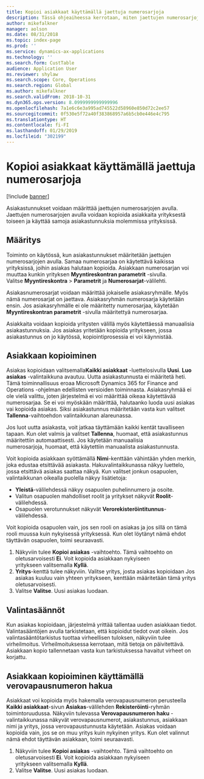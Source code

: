 ```yaml
---
title: Kopioi asiakkaat käyttämällä jaettuja numerosarjoja
description: Tässä ohjeaiheessa kerrotaan, miten jaettujen numerosarjojen avulla asiakas kopioidaan toiseen yritykseen pitäen asiakastunnus ennallaan.
author: mikefalkner
manager: aolson
ms.date: 08/31/2018
ms.topic: index-page
ms.prod: ''
ms.service: dynamics-ax-applications
ms.technology: ''
ms.search.form: CustTable
audience: Application User
ms.reviewer: shylaw
ms.search.scope: Core, Operations
ms.search.region: Global
ms.author: mikefalkner
ms.search.validFrom: 2018-10-31
ms.dyn365.ops.version: 8.0999999999999996
ms.openlocfilehash: 7a1e6c6e3a995ad745522d58960e850d72c2ee57
ms.sourcegitcommit: 0f530e5f72a40f383868957a6b5cb0e446e4c795
ms.translationtype: HT
ms.contentlocale: fi-FI
ms.lasthandoff: 01/29/2019
ms.locfileid: "302199"
---
```

# <a name="copy-customers-by-using-shared-number-sequences"></a>Kopioi asiakkaat käyttämällä jaettuja numerosarjoja

[!include [banner](../includes/banner.md)]

Asiakastunnukset voidaan määrittää jaettujen numerosarjojen avulla. Jaettujen numerosarjojen avulla voidaan kopioida asiakkaita yrityksestä toiseen ja käyttää samoja asiakastunnuksia molemmissa yrityksissä.

## <a name="setup"></a>Määritys

Toiminto on käytössä, kun asiakastunnukset määritetään jaettujen numerosarjojen avulla. Samaa numerosarjaa on käytettävä kaikissa yrityksissä, joihin asiakas halutaan kopioida. Asiakkaan numerosarjan voi muuttaa kunkin yrityksen **Myyntireskontran parametrit** -sivulla. Valitse **Myyntireskontra** \> **Parametrit** ja **Numerosarjat**-välilehti.

Asiakasnumerosarjat voidaan määrittää jokaiselle asiakasryhmälle. Myös nämä numerosarjat on jaettava. Asiakasryhmän numerosarja käytetään ensin. Jos asiakasryhmälle ei ole määritetty numerosarjaa, käytetään **Myyntireskontran parametrit** -sivulla määritettyä numerosarjaa.

Asiakkaita voidaan kopioida yritysten välillä myös käytettäessä manuaalisia asiakastunnuksia. Jos asiakas yritetään kopioida yritykseen, jossa asiakastunnus on jo käytössä, kopiointiprosessia ei voi käynnistää.

## <a name="copy-a-customer"></a>Asiakkaan kopioiminen

Asiakas kopioidaan valitsemalla**Kaikki asiakkaat** -luettelosivulla **Uusi**. **Luo asiakas** -valintaikkuna avautuu. Uutta asiakastunnusta ei määritetä heti. Tämä toiminnallisuus eroaa Microsoft Dynamics 365 for Finance and Operations -ohjelman edellisten versioiden toiminnasta. Asiakasryhmää ei ole vielä valittu, joten järjestelmä ei voi määrittää oikeaa käytettävää numerosarjaa. Se ei voi myöskään määrittää, halutaanko luoda uusi asiakas vai kopioida asiakas. Siksi asiakastunnus määritetään vasta kun valitset **Tallenna**-vaihtoehdon valintaikkunan alareunassa.

Jos luot uutta asiakasta, voit jatkaa täyttämään kaikki kentät tavalliseen tapaan. Kun olet valmis ja valitset **Tallenna**, huomaat, että asiakastunnus määritettiin automaattisesti. Jos käytetään manuaalisia numerosarjoja, huomaat, että käytettiin manuaalista asiakastunnusta.

Voit kopioida asiakkaan syöttämällä **Nimi**-kenttään vähintään yhden merkin, joka edustaa etsittävää asiakasta. Hakuvalintaikkunassa näkyy luettelo, jossa etsittävä asiakas saattaa näkyä. Kun valitset jonkun osapuolen, valintaikkunan oikealla puolella näkyy lisätietoja:

- **Yleistä**-välilehdessä näkyy osapuolen puhelinnumero ja osoite.
- Valitun osapuolen mahdolliset roolit ja yritykset näkyvät **Roolit**-välilehdessä.
- Osapuolen verotunnukset näkyvät **Verorekisteröintitunnus**-välilehdessä.

Voit kopioida osapuolen vain, jos sen rooli on asiakas ja jos sillä on tämä rooli muussa kuin nykyisessä yrityksessä. Kun olet löytänyt nämä ehdot täyttävän osapuolen, toimi seuraavasti.

1. Näkyviin tulee **Kopioi asiakas** -vaihtoehto. Tämä vaihtoehto on oletusarvoisesti **Ei**. Voit kopioida asiakkaan nykyiseen yritykseen valitsemalla **Kyllä**. 
2.  **Yritys**-kenttä tulee näkyviin. Valitse yritys, josta asiakas kopioidaan Jos asiakas kuuluu vain yhteen yritykseen, kenttään määritetään tämä yritys oletusarvoisesti.
3. Valitse **Valitse**. Uusi asiakas luodaan.

## <a name="validation"></a>Valintasäännöt

Kun asiakas kopioidaan, järjestelmä yrittää tallentaa uuden asiakkaan tiedot. Valintasääntöjen avulla tarkistetaan, että kopioidut tiedot ovat oikein. Jos valintasääntötarkistus tuottaa virheellisen tuloksen, näkyviin tulee virheilmoitus. Virheilmoituksessa kerrotaan, mitä tietoja on päivitettävä. Asiakkaan kopio tallennetaan vasta kun tarkistuksessa havaitut virheet on korjattu.

## <a name="copy-a-customer-by-using-tax-exempt-number-search-feature"></a>Asiakkaan kopioiminen käyttämällä verovapausnumeron hakua

Asiakkaat voi kopioida myös hakemalla verovapausnumeron perusteella **Kaikki asiakkaat**-sivun **Asiakas**-välilehden **Rekisteröinti**-ryhmän toimintoruudussa. Näkyviin tulevassa **Verovapausnumeron haku** -valintaikkunassa näkyvät verovapausnumerot, asiakastunnus, asiakkaan nimi ja yritys, jossa verovapaustunnusta käytetään. Asiakas voidaan kopioida vain, jos se on muu yritys kuin nykyinen yritys. Kun olet valinnut nämä ehdot täyttävän asiakkaan, toimi seuraavasti.

1. Näkyviin tulee **Kopioi asiakas** -vaihtoehto. Tämä vaihtoehto on oletusarvoisesti **Ei**. Voit kopioida asiakkaan nykyiseen yritykseen valitsemalla **Kyllä**. 
2. Valitse **Valitse**. Uusi asiakas luodaan.

